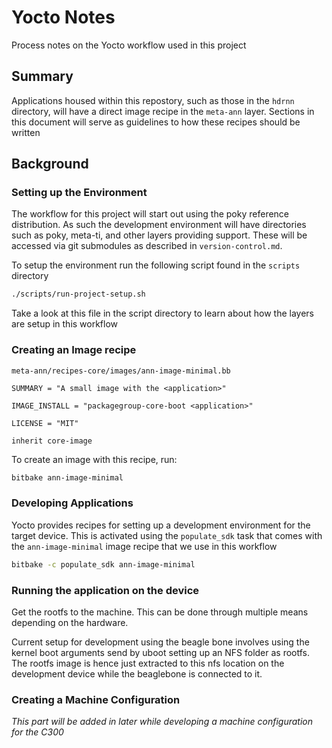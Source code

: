 # Yocto Notes

Process notes on the Yocto workflow used in this project

## Summary

Applications housed within this repostory, such as those in the `hdrnn` directory, will have a direct image recipe in the `meta-ann` layer. Sections in this document will serve as guidelines to how these recipes should be written

## Background

### Setting up the Environment

The workflow for this project will start out using the poky reference distribution. As such the development environment will have directories such as poky, meta-ti, and other layers providing support. These will be accessed via git submodules as described in `version-control.md`.

To setup the environment run the following script found in the `scripts` directory

```bash
./scripts/run-project-setup.sh
```

Take a look at this file in the script directory to learn about how the layers are setup in this workflow

### Creating an Image recipe

`meta-ann/recipes-core/images/ann-image-minimal.bb`

```bitbake
SUMMARY = "A small image with the <application>"

IMAGE_INSTALL = "packagegroup-core-boot <application>"

LICENSE = "MIT"

inherit core-image
```

To create an image with this recipe, run:

```bash
bitbake ann-image-minimal
```

### Developing Applications

Yocto provides recipes for setting up a development environment for the target device. This is activated using the `populate_sdk` task that comes with the `ann-image-minimal` image recipe that we use in this workflow

```bash
bitbake -c populate_sdk ann-image-minimal
```

### Running the application on the device

Get the rootfs to the machine. This can be done through multiple means depending on the hardware.

Current setup for development using the beagle bone involves using the kernel boot arguments send by uboot setting up an NFS folder as rootfs. The rootfs image is hence just extracted to this nfs location on the development device while the beaglebone is connected to it.

### Creating a Machine Configuration

_This part will be added in later while developing a machine configuration for the C300_
